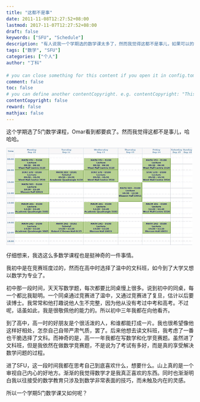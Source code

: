 ```yaml
---
title: "这都不是事"
date: 2011-11-08T12:27:52+08:00
lastmod: 2017-11-07T12:27:52+08:00
draft: false
keywords: ["SFU", "Schedule"]
description: "有人说我一个学期选的数学课太多了，然而我觉得这都不是事儿，如果可以的话，我想上更多的数学课"
tags: ["数学", "SFU"]
categories: ["个人"]
author: "丁科"

# you can close something for this content if you open it in config.toml.
comment: false
toc: false
# you can define another contentCopyright. e.g. contentCopyright: "This is an another copyright."
contentCopyright: false
reward: false
mathjax: false
---
```


这个学期选了5门数学课程，Omar看到都要疯了。然而我觉得这都不是事儿，哈哈哈。

<img src="https://raw.githubusercontent.com/DingDean/my-blog/master/static/pics/math_semester.jpg" alt="semester schedule" style="width: 500px;"/>

仔细想来，我选这么多数学课程也是挺神奇的一件事情。
<!--more-->

我初中是在竞赛班度过的，然而在高中时选择了温中的文科班，如今到了大学又想以数学为专业了。

初中那一段时间，天天写数学题，每次都要比同桌慢上很多。说到初中的同桌，每一个都比我聪明。一个同桌通过竞赛进了温中，又通过竞赛进了复旦，估计以后要读博士。我常常和他打趣说他人生不完整，因为他从没有考过中考和高考。不过呢，话虽如此，我是很敬佩他的能力的。所以初中三年我都在向他看齐。

到了高中，高一时的好朋友是个很活泼的人，和谁都能打成一片。我也很希望像他这样好相处，怎奈自己自带严肃气质，罢了。后来他想去读文科班，我考虑了一番也干脆选择了文科。而神奇的是，高一一年我都在写数学和化学竞赛题。虽然进了文科班，但是我依然在做数学竞赛题，不是说为了考试有多好，而是真的享受解决数学问题的过程。

进了SFU，这一段时间我都在思考自己到底喜欢什么，想要什么。山上真的是一个审视自己内心的好地方。渐渐的我觉得数学才是我真正喜欢的东西。同时也渐渐明白我以往接受的数学教育只涉及到数学非常表面的技巧，而未触及内在的灵感。

所以一个学期5门数学课又如何呢？
